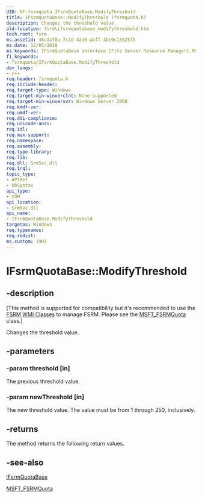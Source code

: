 ```yaml
---
UID: NF:fsrmquota.IFsrmQuotaBase.ModifyThreshold
title: IFsrmQuotaBase::ModifyThreshold (fsrmquota.h)
description: Changes the threshold value.
old-location: fsrm\ifsrmquotabase_modifythreshold.htm
tech.root: fsrm
ms.assetid: 46cda78a-7c1d-42e0-abff-3be9c13925f5
ms.date: 12/05/2018
ms.keywords: IFsrmQuotaBase interface [File Server Resource Manager],ModifyThreshold method, IFsrmQuotaBase.ModifyThreshold, IFsrmQuotaBase::ModifyThreshold, ModifyThreshold, ModifyThreshold method [File Server Resource Manager], ModifyThreshold method [File Server Resource Manager],IFsrmQuotaBase interface, fs.ifsrmquotabase_modifythreshold, fsrm.ifsrmquotabase_modifythreshold, fsrmquota/IFsrmQuotaBase::ModifyThreshold
f1_keywords:
- fsrmquota/IFsrmQuotaBase.ModifyThreshold
dev_langs:
- c++
req.header: fsrmquota.h
req.include-header: 
req.target-type: Windows
req.target-min-winverclnt: None supported
req.target-min-winversvr: Windows Server 2008
req.kmdf-ver: 
req.umdf-ver: 
req.ddi-compliance: 
req.unicode-ansi: 
req.idl: 
req.max-support: 
req.namespace: 
req.assembly: 
req.type-library: 
req.lib: 
req.dll: SrmSvc.dll
req.irql: 
topic_type:
- APIRef
- kbSyntax
api_type:
- COM
api_location:
- SrmSvc.dll
api_name:
- IFsrmQuotaBase.ModifyThreshold
targetos: Windows
req.typenames: 
req.redist: 
ms.custom: 19H1
---
```


# IFsrmQuotaBase::ModifyThreshold


## -description


<p class="CCE_Message">[This method is supported for compatibility but it's recommended to use the 
    <a href="https://docs.microsoft.com/previous-versions/windows/desktop/fsrm/fsrm-wmi-classes">FSRM WMI Classes</a> to manage FSRM. Please see the 
    <a href="https://docs.microsoft.com/previous-versions/windows/desktop/fsrm/msft-fsrmquota">MSFT_FSRMQuota</a> class.]

Changes  the threshold value.


## -parameters




### -param threshold [in]

The previous threshold value.


### -param newThreshold [in]

The new threshold value.  The value must be from 1 through 250, inclusively.


## -returns



The method returns the following return values.




## -see-also




<a href="https://docs.microsoft.com/previous-versions/windows/desktop/api/fsrmquota/nn-fsrmquota-ifsrmquotabase">IFsrmQuotaBase</a>



<a href="https://docs.microsoft.com/previous-versions/windows/desktop/fsrm/msft-fsrmquota">MSFT_FSRMQuota</a>
 

 

